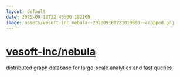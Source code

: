 ```yaml
---
layout: default
date: 2025-09-18T22:45:00.182169
image: assets/vesoft-inc_nebula--20250918T221019980--cropped.png
---
```


# [vesoft-inc/nebula](https://github.com/vesoft-inc/nebula)

distributed graph database for large-scale analytics and fast queries
